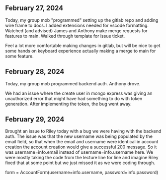 ## February 27, 2024

Today, my group mob "programmed" setting up the gitlab repo and adding wire frame to docs. I added extensions needed for vscode formatting. Watched (and advised) James and Anthony make merge requests for features to main. Walked through template for issue ticket.

Feel a lot more comfortable making changes in gitlab, but will be nice to get some hands on keyboard experience actually making a merge to main for some feature.

## February 28, 2024

Today, my group mob programmed backend auth. Anthony drove.

We had an issue where the create user in mongo express was giving an unauthorized error that might have had something to do with token generation. After implementing the token, the bug went away.

## February 29, 2024

Brought an issue to Riley today with a bug we were having with the backend auth. The issue was that the new username was being populated by the email field, so that when the email and username were identical in account creation the account creation would give a successful 200 message. So it was username=info.email instead of username=info.username here. We were mostly taking the code from the lecture line for line and imagine Riley fixed that at some point but we just missed it as we were coding through.

form = AccountForm(username=info.username, password=info.password)

